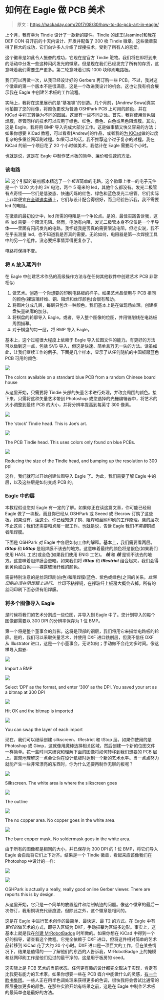 # 如何在 Eagle 做 PCB 美术

> 原文：<https://hackaday.com/2017/08/30/how-to-do-pcb-art-in-eagle/>

上个月，我有幸为 Tindie 设计了一款新的硬件。Tindie 的蜂王[Jasmine]和我在 DEF CON 召开前的十天内设计、开发并配备了 300 枚 Tindie 徽章。这些徽章获得了巨大的成功，它们向许多人介绍了焊接技术，受到了所有人的喜爱。

这个徽章是如此令人振奋的成功，它现在是官方 Tindie 赃物。我们将在即将到来的活动中分发一些这种闪闪发光的徽章。但是现在我们已经发完了所有的存货，这意味着我们需要生产更多。第二轮意味着订购 1000 块印刷电路板。

我们可以再做一次，从我已经设计好的 Gerbers 再订购一些 PCB。不过，我对这个徽章的第一个版本不是很满意，这是一个改进我设计的机会。这也让我有机会展示我在 Eagle 中创建艺术板的工作流程。

实际上，我将在这里展示的是“基准镍”的创造。几个月前，[Andrew Sowa]真实地拍摄了您的肖像，将颜色更改为普通 OSHPark PCB 上可用的颜色，并在 KiCad 中将其转换为不同的图层。这里有一些不同之处。首先，我将使用蓝色阻焊膜，尽管同样的技术可以应用于绿色、红色、黄色、白色或黑色阻焊膜。其次，这是 Eagle，我将用 BMP 导入完成大部分工作。这是做事情又快又容易的方法；如果你想要 KiCad 教程，可以看看[Andrew]的作品，或者我的[为 KiCad](https://hackaday.io/project/18508-mr-robot-badge/log/53901-this-is-how-you-do-art-in-kicad)做的过度复杂的多重丝网印刷过程。如果可以的话，我不推荐这个过于复杂的过程。我在 KiCad 的前一个项目花了 20 个小时做美术，我估计在 Eagle 需要两个小时。

也就是说，这是在 Eagle 中制作艺术板的简单、廉价和快速的方法。

### 该电路

[![](img/4d25a37c5bc304143c1e36fdfddc7d15.png)](https://hackaday.com/wp-content/uploads/2017/08/tindiepin.jpg) 这个引脚的最初版本精选了一个*极其*简单的电路。这个徽章上唯一的电子元件是一个 1220 大小的 3V 电池，两个 5 毫米的 led，其他什么都没有。发光二极管有点奇怪——它们是低姿态、快速闪烁的红色、绿色和蓝色发光二极管。它们实际上非常便宜[在全球速卖通](https://www.aliexpress.com/item/100pcs-LED-5mm-Superbright-Transparent-Straw-Hat-RGB-Fast-Flash-Automatic-5-mm-DIP-Light-Emitting/32280310015.html)上，它们与设计配合得很好，而且经验告诉我，我不需要 led 的电阻。

在徽章的最初设计中，led 所需的电阻是一个争论点。是的，最佳实践告诉我，这些 led 需要一个限流电阻。然而，电池有内阻，发光二极管本身不仅仅是一个半导体——里面有闪闪发光的电路。我怀疑我是否真的需要限流电阻，但老实说，我不在乎去测量 led，也不知道我是否真的需要。无论如何，电阻器是第一次焊接工具中的另一个组件。没必要把事情弄得更复杂了。

电路将保持不变。

### 将 A 放入蒸汽中

在 Eagle 中创建艺术作品的高级操作方法与在任何其他软件中创建艺术 PCB 非常相似:

1.  做艺术。创造一个你想要的印刷电路板的样子。如果艺术品使用与 PCB 相同的颜色(裸玻璃纤维、铜、阻焊和丝印颜色)会很有帮助。
2.  将图片分成几层，每层只包含一种颜色。我们基本上是在做现场处理。创建棋盘矢量轮廓的加分。
3.  将棋盘的轮廓导入 Eagle。或者，导入整个图像的位图，并用铣削线在电路板周围描摹。
4.  对于棋盘的每一层，将 BMP 导入 Eagle。

基本上，这个过程很大程度上依赖于 Eagle 导入位图文件的能力。有更好的方法可以做到这一点，包括 SVG 导入，但这是快速、简单且万无一失的方法。话虽如此，让我们继续工作的例子。下面是几个样本，显示了从任何随机的中国板房蓝色 PCB 可用的颜色:

[![](img/59b6ac9dfa05edb520a2b3e0f33e31ac.png)](https://hackaday.com/wp-content/uploads/2017/08/pcbstackup1.png)

The colors available on a standard blue PCB from a random Chinese board house

从这里开始，只需要将 Tindie 头部的矢量艺术进行处理，并改变周围的颜色。接下来，只需将这种矢量艺术带到 Photoshop 或您选择的光栅编辑器中，将艺术的大小调整到最终 PCB 的大小，并将分辨率提高到每英寸 300 像素。

![](img/907c72e7364df7d76211595ff92b16b6.png)

The ‘stock’ Tindie head. This is Joe’s art.

![](img/fe3145c486ad5a79c961e54a0236288f.png)

The PCB Tindie head. This uses colors only found on blue PCBs.

![](img/8c73be952fb68a1fbbab61cb2f72303b.png)

Reducing the size of the Tindie head, and bumping up the resolution to 300 ppi

这样，我们就可以开始创建位图导入 Eagle 了。为此，我们需要了解 Eagle 中的层，以及这些层是如何变成 PCB 的。

### Eagle 中的层

本教程假设您对 Eagle 有一定的了解。如果你正在读这篇文章，你可能已经用 Eagle 做了一块板，而且你已经从 OSHPark 或 Seeed 或 Elecrow 订购了这些板。如果没有，[读这个](https://hackaday.com/2016/09/22/making-a-pcb-eagle-part-1/)。你已经知道了铜、阻焊和丝网印刷的工作原理。鹰的层次不止这些；我们还需要和*负*层一起工作。也就是说，告诉 Eagle 我们*不需要*铜或者阻焊膜。

下面是 OSHPark 对 Eagle 中各层如何工作的解释。基本上，我们需要看两层。 ***tStop*** 和 ***bStop*** 是阻焊膜不该去的地方。这意味着最终的颜色将是银色(如果我们使用 HASL 工艺)或金色(如果我们使用 ENIG 工艺)。 ***线*** 和 ***线*** 是铜不该去的地方。这意味着阻焊膜会更暗。如果我们将 ***tStop*** 和 ***tRestrict*** 组合起来，我们会得到黄色或白色——裸露玻璃纤维的颜色。

需要特别注意的是丝网印刷(白色)和阻焊膜(蓝色、紫色或绿色)之间的关系。*丝网印刷必须在阻焊膜上进行。* 丝印不粘裸铜，在裸玻纤上板房大概会去掉。所有的丝网印刷下面必须有阻焊膜。

### 将多个图像导入 Eagle

是时候将我们的艺术分割成一些位图，并导入到 Eagle 中了。您计划导入的每个图像都需要以 300 DPI 的分辨率保存为 1 位 BMP。

第一个将是整个董事会的剪影。这将是顶部的铜层，我们将用它来描绘电路板的轮廓。是的，我们可以采取矢量艺术，并使用 DXF 进口铣削层，但我不信任 DXF 从 Illustrator 进口，这是一个小董事会，无论如何；手动做不会花太多时间。像这样导入剪影:

[![](img/782929f84540d671770f169d001c652c.png)](https://hackaday.com/wp-content/uploads/2017/08/bmpimport1.png)

Import a BMP

[![](img/98993c39beb43d914b659be82b25f5a2.png)](https://hackaday.com/wp-content/uploads/2017/08/bmpimport2.png)

Select ‘DPI’ as the format, and enter ‘300’ as the DPI. You saved your art as a bitmap at 300 DPI

[![](img/06e6bdff2dee84634e0430ec0d8ec449.png)](https://hackaday.com/wp-content/uploads/2017/08/bmpimport3.png)

Hit OK and the bitmap is imported

[![](img/93f9e8ed13197f188df44784e733975c.png)](https://hackaday.com/wp-content/uploads/2017/08/bmpimport4.png)

You can swap the layer of each import

现在，我们可以继续创建 silkscreen、tRestrict 和 tStop 层。如果你使用的是 Photoshop 或 Gimp，这就像用魔棒选择相关区域，然后创建一个新的位图文件一样简单。花一些时间来研究和理解下面的图像将如何转移到我们想要的 PCB 层上。直观地理解这一点会让你在设计纸板时达到一个新的艺术水平。当一点点努力就能产生一些非常漂亮的东西时，你为什么还要再制作无聊的板呢？

![](img/cadc7c29b8297645f4206668cbe74a4d.png)

Silkscreen. The white area is where the silkscreen goes

![](img/d5a3a5325319f3ff8108ef95a7f56c6f.png)

The outline

![](img/9df8e38e7a67c24e73b0ea25e2435b18.png)

The no copper area. No copper goes in the white area.

![](img/f71c89ba5e9b6dbe2e3ceff146ca0ce8.png)

The bare copper mask. No soldermask goes in the white area.

由于所有的图像都是相同的大小，并已保存为 300 DPI 的 1 位 BMP，将它们导入 Eagle 会自动将它们上下对齐。结果是一个 Tindie 徽章，看起来应该像我们在 Photoshop 中设计的一样:

[![](img/e4ce82a93e2d42f77e2a7fe559632c69.png)](https://hackaday.com/wp-content/uploads/2017/08/finished-top-art.png)

[![](img/d3283ac1f9e10a7e0072702c10d04588.png)](https://hackaday.com/wp-content/uploads/2017/08/8871434e4358a24443a84e8f2824c04c.png)

OSHPark is actually a really, really good online Gerber viewer. There are reports this is by design.

从这里开始，它只是一个简单的放置组件和绘制轨迹的问题。像这个徽章的最后一次修订，我用铜填充代替痕迹，但除此之外，这个徽章是相同的。

这是在 Eagle 中进行艺术创作的最简单、最快速、最 T2 的方式。在 Eagle 中有*更好的*做艺术的方式，即导入区域为 DXF，手动描摹为区域多边形。事实上，这基本上就是我在[创建 MrRobotBadge](https://hackaday.io/project/18508) 时所做的。如果你想在 KiCad 中得到一个好的指导，请查看这个教程。它完全依赖于 DXF 进口，但将这件相对简单的艺术品转移到 KiCad 花了大约 20 个小时。DXF 进口是一项巨大的工作，但在某些情况下，结果是值得的——了解他们的东西的人告诉我，MrRobotBadge 上的掩模和丝网印刷工作是他们见过的最干净的，这是用于板房的 seed。

这实际上是 PCB 艺术的当前状态。任何更有趣的设计都完全取决于实现，肯定有比我更有能力的艺术家。如果你想要一些在 PCB 媒介中能做什么的灵感，[有一个脸书集团](https://www.facebook.com/pcbpaintings/)。一些人正在用半色调处理来获得更多的色调，很快我将会尝试比通常的图层叠加更多的颜色。在那些实验开始有结果之前，这是在 Eagle 中制作艺术板的最简单也是最好的方法。